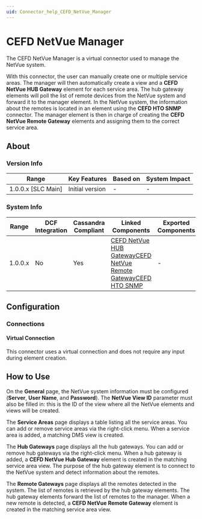 ```yaml
---
uid: Connector_help_CEFD_NetVue_Manager
---
```


# CEFD NetVue Manager

The CEFD NetVue Manager is a virtual connector used to manage the NetVue system.

With this connector, the user can manually create one or multiple service areas. The manager will then automatically create a view and a **CEFD NetVue HUB Gateway** element for each service area. The hub gateway elements will poll the list of remote devices from the NetVue system and forward it to the manager element. In the NetVue system, the information about the remotes is located in an element using the **CEFD HTO SNMP** connector. The manager element is then in charge of creating the **CEFD NetVue Remote Gateway** elements and assigning them to the correct service area.

## About

### Version Info

| **Range**            | **Key Features** | **Based on** | **System Impact** |
|----------------------|------------------|--------------|-------------------|
| 1.0.0.x \[SLC Main\] | Initial version  | \-           | \-                |

### System Info

| **Range** | **DCF Integration** | **Cassandra Compliant** | **Linked Components**                                                                                                                                                                                                | **Exported Components** |
|-----------|---------------------|-------------------------|----------------------------------------------------------------------------------------------------------------------------------------------------------------------------------------------------------------------|-------------------------|
| 1.0.0.x   | No                  | Yes                     | [CEFD NetVue HUB Gateway](/Driver%20Help/CEFD%20NetVue%20HUB%20Gateway.aspx)[CEFD NetVue Remote Gateway](/Driver%20Help/CEFD%20NetVue%20Remote%20Gateway.aspx)[CEFD HTO SNMP](xref:Connector_help_CEFD_HTO_SNMP) | \-                      |

## Configuration

### Connections

#### Virtual Connection

This connector uses a virtual connection and does not require any input during element creation.

## How to Use

On the **General** page, the NetVue system information must be configured (**Server**, **User Name**, and **Password**). The **NetVue View ID** parameter must also be filled in: this is the ID of the view where all the NetVue elements and views will be created.

The **Service Areas** page displays a table listing all the service areas. You can add or remove service areas via the right-click menu. When a service area is added, a matching DMS view is created.

The **Hub Gateways** page displays all the hub gateways. You can add or remove hub gateways via the right-click menu. When a hub gateway is added, a **CEFD NetVue Hub Gateway** element is created in the matching service area view. The purpose of the hub gateway element is to connect to the NetVue system and detect information about the remotes.

The **Remote Gateways** page displays all the remotes detected in the system. The list of remotes is retrieved by the hub gateway elements. The hub gateway elements forward the list of remotes to the manager. When a new remote is detected, a **CEFD NetVue Remote Gateway** element is created in the matching service area view.
